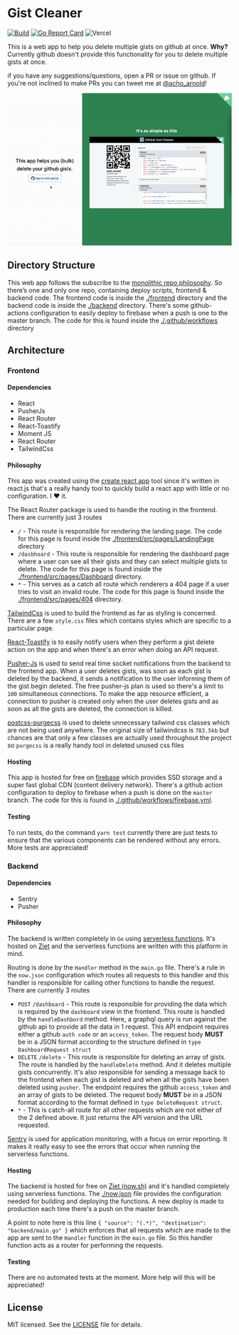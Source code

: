 # Gist Cleaner

[![Build](https://github.com/NdoleStudio/gist-cleaner/actions/workflows/firebase.yml/badge.svg)](https://github.com/NdoleStudio/gist-cleaner/actions/workflows/firebase.yml)
[![Go Report Card](https://goreportcard.com/badge/github.com/NdoleStudio/gist-cleaner)](https://goreportcard.com/report/github.com/NdoleStudio/gist-cleaner)
![Vercel](https://vercelbadge.vercel.app/api/NdoleStudio/gist-cleaner)


This is a web app to help you delete multiple gists on github at once. **Why?** Currently github doesn't provide this functionality for you to delete multiple gists at once.

if you have any suggestions/questions, open a PR or issue on github. If you're not inclined to make PRs you can tweet me at [@acho_arnold](https://twitter.com/acho_arnold)!

![](./frontend/public/workflow.gif)

## Directory Structure

This web app follows the subscribe to the [monolithic repo philosophy](https://danluu.com/monorepo/). So there’s one and only one repo, containing deploy scripts, frontend & backend code. The frontend code is inside the [./frontend](./old) directory and the backend code is inside the [./backend](./backend) directory. There's some github-actions configuration to easily deploy to firebase when a push is one to the master branch. The code for this is found inside the [./.github/workflows](./.github/workflows) directory

## Architecture

### Frontend

#### Dependencies

- React
- PusherJs
- React Router
- React-Toastify
- Moment JS
- React Router
- TailwindCss

#### Philosophy

This app was created using the [create react app](https://github.com/facebook/create-react-app) tool since it's written in react.js that's a really handy tool to quickly build a react app with little or no configuration. I ❤️ it.

The React Router package is used to handle the routing in the frontend. There are currently just 3 routes

- `/` - This route is responsible for rendering the landing page. The code for this page is found inside the [./frontend/src/pages/LandingPage](./frontend/src/pages/LandingPage) directory 
- `/dasbhoard` - This route is responsible for rendering the dashboard page where a user can see all their gists and they can select multiple gists to delete. The code for this page is found inside the [./frontend/src/pages/Dashboard](./frontend/src/pages/Dashboard) directory.
- `*` - This serves as a catch all route which renderers a 404 page if a user tries to visit an invalid route. The code for this page is found inside the [./frontend/src/pages/404](./frontend/src/pages/404) directory.


[TailwindCss](https://tailwindcss.com/) is used to build the frontend as far as styling is concerned. There are a few `style.css` files which contains styles which are specific to a particular page. 

[React-Toastify](https://github.com/fkhadra/react-toastify) is to easily notify users when they perform a gist delete action on the app and when there's an error when doing an API request.


[Pusher-Js](https://github.com/pusher/pusher-js) is used to send real time socket notifications from the backend to the frontend app. When a user deletes gists, was soon as each gist is deleted by the backend, it sends a notification to the user informing them of the gist begin deleted. The free pusher-js plan is used so there's a limit to `100` simultaneous connections. To make the app resource efficient, a connection to pusher is created only when the user deletes gists and as soon as all the gists are deleted, the connection is killed.

[postcss-purgecss](https://github.com/FullHuman/purgecss) is used to delete unnecessary tailwind css classes which are not being used anywhere. The original size of tailwindcss is `783.5kb` but chances are that only a few classes are actually used throughout the project so `purgecss` is a really handy tool in deleted unused css files

#### Hosting

This app is hosted for free on [firebase](https://firebase.google.com/) which provides SSD storage and a super fast global CDN (content delivery network). There's a github action configuration to deploy to firebase when a push is done on the `master` branch. The code for this is found in [./.github/workflows/firebase.yml](./.github/workflows/firebase.yml).

#### Testing 

To run tests, do the command `yarn test` currently there are just tests to ensure that the various components can be rendered without any errors. More tests are appreciated!

### Backend

#### Dependencies

- Sentry
- Pusher

#### Philosophy

The backend is written completely in `Go` using [serverless functions](https://zeit.co/docs/v2/serverless-functions/introduction/). It's hosted on [Ziet](https://zeit.co) and the serverless functions are written with this platform in mind.

Routing is done by the `Handler` method in the `main.go` file. There's a rule in the `now.json` configuration which routes all requests to this handler and this handler is responsible for calling other functions to handle the request. There are currently 3 routes

- `POST` `/dashboard` - This route is responsible for providing the data which is required by the `dashboard` view in the frontend. This route is handled by the `handleDashbord` method. Here, a graphql query is run against the github api to provide all the data in 1 request. This API endpoint requires either a github `auth code` or an  `access_token`. The request body **MUST** be in a JSON format according to the structure defined in `type DashboardRequest struct`
- `DELETE` `/delete` - This route is responsible for deleting an array of gists. The route is handled by the `handleDelete` method. And it deletes multiple gists concurrently. It's also responsible for sending a message back to the frontend when each gist is deleted and when all the gists have been deleted using `pusher`. The endpoint requires the github `access_token` and an array of gists to be deleted. The request body **MUST** be in a JSON format according to the format defined in `type DeleteRequest struct`.
- `*` - This is catch-all route for all other requests which are not either of the 2 defined above. It just returns the API version and the URL requested.

[Sentry](https://sentry.io) is used for application monitoring, with a focus on error reporting. It makes it really easy to see the errors that occur when running the serverless functions.


#### Hosting

The backend is hosted for free on [Ziet (now.sh)](https://zeit.co) and it's handled completely using serverless functions. The [./now.json](./now.json) file provides the configuration needed for building and deploying the functions. A new deploy is made to production each time there's a push on the master branch.

A point to note here is this line `{ "source": "(.*)", "destination": "backend/main.go" }` which enforces that all requests which are made to the app are sent to the `Handler` function in the `main.go` file. So this handler function acts as a router for performing the requests.

#### Testing 

There are no automated tests at the moment. More help will this will be appreciated! 

## License

MIT licensed. See the [LICENSE](./LICENSE) file for details.